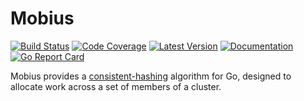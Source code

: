 # Mobius

[![Build Status](https://github.com/dogmatiq/mobius/workflows/CI/badge.svg)](https://github.com/dogmatiq/mobius/actions?workflow=CI)
[![Code Coverage](https://img.shields.io/codecov/c/github/dogmatiq/mobius/main.svg)](https://codecov.io/github/dogmatiq/mobius)
[![Latest Version](https://img.shields.io/github/tag/dogmatiq/mobius.svg?label=semver)](https://semver.org)
[![Documentation](https://img.shields.io/badge/go.dev-reference-007d9c)](https://pkg.go.dev/github.com/dogmatiq/mobius)
[![Go Report Card](https://goreportcard.com/badge/github.com/dogmatiq/mobius)](https://goreportcard.com/report/github.com/dogmatiq/mobius)

Mobius provides a [consistent-hashing](https://en.wikipedia.org/wiki/Consistent_hashing)
algorithm for Go, designed to allocate work across a set of members of a cluster.
